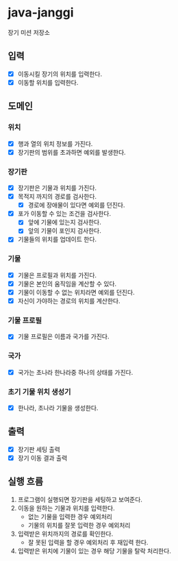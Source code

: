 # java-janggi

장기 미션 저장소

## 입력

- [x] 이동시킬 장기의 위치를 입력한다.
- [x] 이동할 위치를 입력한다.

## 도메인

### 위치

- [x] 행과 열의 위치 정보를 가진다.
- [x] 장기판의 범위를 초과하면 예외를 발생한다.

### 장기판

- [x] 장기판은 기물과 위치를 가진다.
- [x] 목적지 까지의 경로를 검사한다.
    - [x] 경로에 장애물이 있다면 예외를 던진다.
- [x] 포가 이동할 수 있는 조건을 검사한다.
    - [x] 앞에 기물에 있는지 검사한다.
    - [x] 앞의 기물이 포인지 검사한다.
- [x] 기물들의 위치를 업데이트 한다.

### 기물

- [x] 기물은 프로필과 위치를 가진다.
- [x] 기물은 본인의 움직임을 계산할 수 있다.
- [x] 기물이 이동할 수 없는 위치라면 예외를 던진다.
- [x] 자신이 가야하는 경로의 위치를 계산한다.

### 기물 프로필

- [x] 기물 프로필은 이름과 국가를 가진다.

### 국가

- [x] 국가는 초나라 한나라중 하나의 상태를 가진다.

### 초기 기물 위치 생성기

- [x] 한나라, 초나라 기물을 생성한다.

## 출력

- [x] 장기판 세팅 출력
- [x] 장기 이동 결과 출력

## 실행 흐름

1. 프로그램이 실행되면 장기판을 세팅하고 보여준다.
2. 이동을 원하는 기물과 위치를 입력한다.
    - 없는 기물을 입력한 경우 예외처리
    - 기물의 위치를 잘못 입력한 경우 예외처리
3. 입력받은 위치까지의 경로를 확인한다.
    - 잘 못된 입력을 할 경우 예외처리 후 재입력 한다.
4. 입력받은 위치에 기물이 있는 경우 해당 기물을 탈락 처리한다.
